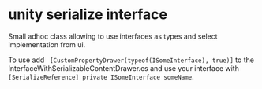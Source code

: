 # unity serialize interface
Small adhoc class allowing to use interfaces as types and select implementation from ui.

To use add ``` [CustomPropertyDrawer(typeof(ISomeInterface), true)]``` to the InterfaceWithSerializableContentDrawer.cs
and use your interface with ```[SerializeReference] private ISomeInterface someName```.
